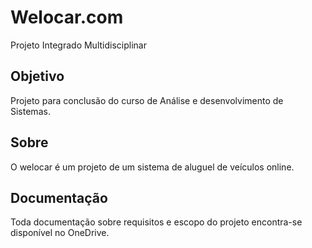Welocar.com
============================
Projeto Integrado Multidisciplinar
## Objetivo
Projeto para conclusão do curso de Análise e desenvolvimento de Sistemas.

## Sobre
O welocar é um projeto de um sistema de aluguel de veículos online.

## Documentação
Toda documentação sobre requisitos e escopo do projeto encontra-se disponível no OneDrive.




